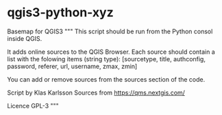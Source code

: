 # qgis3-python-xyz
Basemap for QGIS3
"""
This script should be run from the Python consol inside QGIS.

It adds online sources to the QGIS Browser.
Each source should contain a list with the folowing items (string type):
[sourcetype, title, authconfig, password, referer, url, username, zmax, zmin]

You can add or remove sources from the sources section of the code.

Script by Klas Karlsson
Sources from https://qms.nextgis.com/

Licence GPL-3
"""

